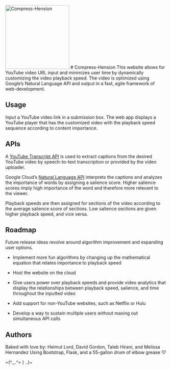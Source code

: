<img src="https://i.imgur.com/9I5m7rs.gif" alt="Compress-Hension" width="200">
# Compress-Hension
This website allows for YouTube video URL input and minimizes user time by dynamically customizing the video playback speed. The video is optimized using Google’s Natural Language API and output in a fast, agile framework of web-development.

## Usage
Input a YouTube video link in a submission box. The web app displays a YouTube player that has the customized video with the playback speed sequence according to content importance.

## APIs
A [YouTube Transcript API][1] is used to extract captions from the desired YouTube video by speech-to-text transcription or provided by the video uploader.

Google Cloud’s [Natural Language API][2] interprets the captions and analyzes the importance of words by assigning a salience score. Higher salience scores imply high importance of the word and therefore more relevant to the viewer.

Playback speeds are then assigned for sections of the video according to the average salience score of sections. Low salience sections are given higher playback speed, and vice versa.

## Roadmap
Future release ideas revolve around algorithm improvement and expanding user options.

* Implement more fun algorithms by changing up the mathematical equation that relates importance to playback speed

* Host the website on the cloud

* Give users power over playback speeds and provide video analytics that display the relationships between playback speed, salience, and time throughout the inputted video

* Add support for non-YouTube websites, such as Netflix or Hulu

* Develop a way to sustain multiple users without maxing out simultaneous API calls

## Authors
Baked with love by: Helmut Lord, David Gordon, Taleb Hirani, and Melissa Hernandez
Using Bootstrap, Flask, and a 55-gallon drum of elbow grease ♡

=(^._.^= ) ..)~

[1]:https://github.com/jdepoix/youtube-transcript-api
[2]:https://cloud.google.com/natural-language/

